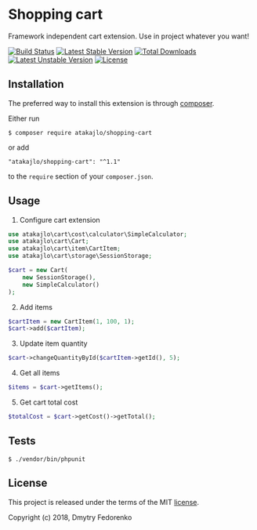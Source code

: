 # Shopping cart

Framework independent cart extension. Use in project whatever you want!

[![Build Status](https://travis-ci.org/atakajlo/shopping-cart.svg?branch=master)](https://travis-ci.org/atakajlo/shopping-cart)
[![Latest Stable Version](https://poser.pugx.org/atakajlo/shopping-cart/v/stable)](https://packagist.org/packages/atakajlo/shopping-cart)
[![Total Downloads](https://poser.pugx.org/atakajlo/shopping-cart/downloads)](https://packagist.org/packages/atakajlo/shopping-cart)
[![Latest Unstable Version](https://poser.pugx.org/atakajlo/shopping-cart/v/unstable)](https://packagist.org/packages/atakajlo/shopping-cart)
[![License](https://poser.pugx.org/atakajlo/shopping-cart/license)](https://packagist.org/packages/atakajlo/shopping-cart)

## Installation

The preferred way to install this extension is through [composer](http://getcomposer.org/download/).

Either run

```
$ composer require atakajlo/shopping-cart
```

or add

```
"atakajlo/shopping-cart": "^1.1"
```

to the `require` section of your `composer.json`. 

## Usage

1. Configure cart extension

```php
use atakajlo\cart\cost\calculator\SimpleCalculator;
use atakajlo\cart\Cart;
use atakajlo\cart\item\CartItem;
use atakajlo\cart\storage\SessionStorage;

$cart = new Cart(
    new SessionStorage(),
    new SimpleCalculator()
);
```

2. Add items

```php
$cartItem = new CartItem(1, 100, 1);
$cart->add($cartItem);
```

3. Update item quantity

```php
$cart->changeQuantityById($cartItem->getId(), 5);
```

4. Get all items

```php
$items = $cart->getItems();
```

5. Get cart total cost

```php
$totalCost = $cart->getCost()->getTotal();
```

## Tests

```
$ ./vendor/bin/phpunit
```

## License

This project is released under the terms of the MIT [license](LICENSE).

Copyright (c) 2018, Dmytry Fedorenko